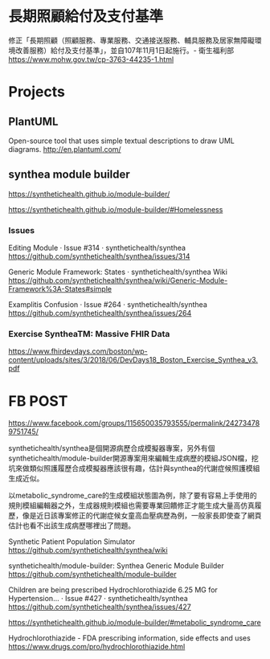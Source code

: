 # 長期照顧給付及支付基準

修正「長期照顧（照顧服務、專業服務、交通接送服務、輔具服務及居家無障礙環境改善服務）給付及支付基準」，並自107年11月1日起施行。- 衛生福利部 https://www.mohw.gov.tw/cp-3763-44235-1.html

# Projects

## PlantUML

Open-source tool that uses simple textual descriptions to draw UML diagrams. 
 http://en.plantuml.com/

## synthea module builder

https://synthetichealth.github.io/module-builder/

https://synthetichealth.github.io/module-builder/#Homelessness


### Issues

Editing Module · Issue #314 · synthetichealth/synthea https://github.com/synthetichealth/synthea/issues/314

Generic Module Framework: States · synthetichealth/synthea Wiki https://github.com/synthetichealth/synthea/wiki/Generic-Module-Framework%3A-States#simple

Examplitis Confusion · Issue #264 · synthetichealth/synthea https://github.com/synthetichealth/synthea/issues/264

### Exercise SyntheaTM: Massive FHIR Data

https://www.fhirdevdays.com/boston/wp-content/uploads/sites/3/2018/06/DevDays18_Boston_Exercise_Synthea_v3.pdf

# FB POST

https://www.facebook.com/groups/115650035793555/permalink/242734789751745/

synthetichealth/synthea是個開源病歷合成模擬器專案，另外有個synthetichealth/module-builder開源專案用來編輯生成病歷的模組JSON檔，挖坑來做類似照護履歷合成模擬器應該很有趣，估計與synthea的代謝症候照護模組生成近似。

以metabolic_syndrome_care的生成模組狀態圖為例，除了要有容易上手使用的規則模組編輯器之外，生成器規則模組也需要專業回饋修正才能生成大量高仿真履歷，像是近日該專案修正的代謝症候女童高血壓病歷為例，一般家長即使查了網頁估計也看不出該生成病歷哪裡出了問題。

Synthetic Patient Population Simulator 
 https://github.com/synthetichealth/synthea/wiki

synthetichealth/module-builder: Synthea Generic Module Builder 
 https://github.com/synthetichealth/module-builder

Children are being prescribed Hydrochlorothiazide 6.25 MG for Hypertension... · Issue #427 · synthetichealth/synthea https://github.com/synthetichealth/synthea/issues/427

https://synthetichealth.github.io/module-builder/#metabolic_syndrome_care

Hydrochlorothiazide - FDA prescribing information, side effects and uses https://www.drugs.com/pro/hydrochlorothiazide.html